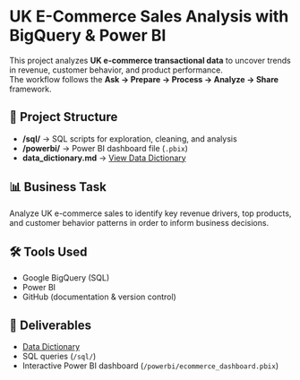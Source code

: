 # UK E-Commerce Sales Analysis with BigQuery & Power BI

This project analyzes **UK e-commerce transactional data** to uncover trends in revenue, customer behavior, and product performance.  
The workflow follows the **Ask → Prepare → Process → Analyze → Share** framework.

## 📂 Project Structure
- **/sql/** → SQL scripts for exploration, cleaning, and analysis  
- **/powerbi/** → Power BI dashboard file (`.pbix`)  
- **data_dictionary.md** → [View Data Dictionary](data_dictionary.md)  

## 📊 Business Task
Analyze UK e-commerce sales to identify key revenue drivers, top products, and customer behavior patterns in order to inform business decisions.

## 🛠️ Tools Used
- Google BigQuery (SQL)
- Power BI
- GitHub (documentation & version control)

## 📑 Deliverables
- [Data Dictionary](data_dictionary.md)  
- SQL queries (`/sql/`)  
- Interactive Power BI dashboard (`/powerbi/ecommerce_dashboard.pbix`)
